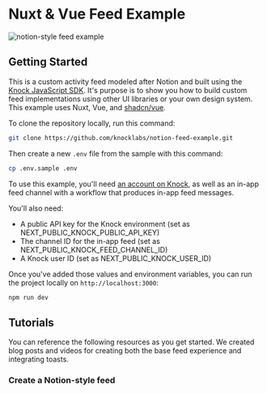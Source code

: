 # Nuxt & Vue Feed Example

![notion-style feed example](./images/activity-feed.png)

## Getting Started

This is a custom activity feed modeled after Notion and built using the [Knock JavaScript SDK](https://docs.knock.app/sdks/javascript/quick-start). It's purpose is to show you how to build custom feed implementations using other UI libraries or your own design system. This example uses Nuxt, Vue, and [shadcn/vue](https://www.shadcn-vue.com/).

To clone the repository locally, run this command:

```bash
git clone https://github.com/knocklabs/notion-feed-example.git
```

Then create a new `.env` file from the sample with this command:

```bash
cp .env.sample .env
```

To use this example, you'll need [an account on Knock](https://dashboard.knock.app/), as well as an in-app feed channel with a workflow that produces in-app feed messages.

You'll also need:

- A public API key for the Knock environment (set as NEXT_PUBLIC_KNOCK_PUBLIC_API_KEY)
- The channel ID for the in-app feed (set as NEXT_PUBLIC_KNOCK_FEED_CHANNEL_ID)
- A Knock user ID (set as NEXT_PUBLIC_KNOCK_USER_ID)

Once you've added those values and environment variables, you can run the project locally on `http://localhost:3000`:

```bash
npm run dev
```

## Tutorials

You can reference the following resources as you get started. We created blog posts and videos for creating both the base feed experience and integrating toasts.

### Create a Notion-style feed
